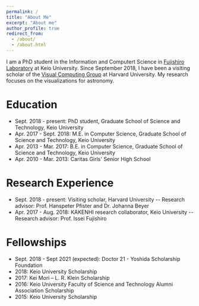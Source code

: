 ```yaml
---
permalink: /
title: "About Me"
excerpt: "About me"
author_profile: true
redirect_from: 
  - /about/
  - /about.html
---
```

I am a PhD student in the Information and Computert Science in [Fujishiro Laboratory](https://fj.ics.keio.ac.jp) at Keio University. Since September 2018, I have been a visiting scholar of the [Visual Computing Group](https://vcg.seas.harvard.edu/) at Harvard University. My research focuses on the visualizations for astronomy. 

Education
======
- Sept. 2018 - present: PhD student, Graduate School of Science and Technology, Keio University
- Apr. 2017 - Sept. 2018: M.E. in Computer Science, Graduate School of Science and Technology, Keio University
- Apr. 2013 - Mar. 2017: B.E. in Computer Science, Graduate School of Science and Technology, Keio University
- Apr. 2010 - Mar. 2013: Caritas Girls' Senior High School

Research Experience
======
- Sept. 2018 - present: Visiting scholar, Harvard University
-- Research advisor: Prof. Hanspeter Pfister and Dr. Johanna Beyer
- Apr. 2017 - Aug. 2018: KAKENHI research collaborator, Keio University
-- Research advisor: Prof. Issei Fujishiro

Fellowships
======
- Sept. 2018 - Sept 2021 (expected): Doctor 21 - Yoshida Scholarship Foundation
- 2018: Keio University Scholarship
- 2017: Kei Mori – L. R. Klein Scholarship
- 2016: Keio University Faculty of Science and Technology Alumni Association Scholarship
- 2015: Keio University Scholarship
